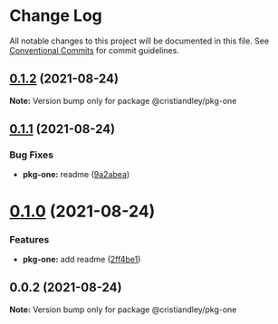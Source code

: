# Change Log

All notable changes to this project will be documented in this file.
See [Conventional Commits](https://conventionalcommits.org) for commit guidelines.

## [0.1.2](https://github.com/cristiandley/lerna-actions/compare/@cristiandley/pkg-one@0.1.1...@cristiandley/pkg-one@0.1.2) (2021-08-24)

**Note:** Version bump only for package @cristiandley/pkg-one





## [0.1.1](https://github.com/cristiandley/lerna-actions/compare/@cristiandley/pkg-one@0.1.0...@cristiandley/pkg-one@0.1.1) (2021-08-24)


### Bug Fixes

* **pkg-one:** readme ([9a2abea](https://github.com/cristiandley/lerna-actions/commit/9a2abea293e1a31e4f3aea22a24f3c2f2135e475))





# [0.1.0](https://github.com/cristiandley/lerna-actions/compare/@cristiandley/pkg-one@0.0.2...@cristiandley/pkg-one@0.1.0) (2021-08-24)


### Features

* **pkg-one:** add readme ([2ff4be1](https://github.com/cristiandley/lerna-actions/commit/2ff4be1a02f4cec8570b3103f35e77d80cfdc485))





## 0.0.2 (2021-08-24)

**Note:** Version bump only for package @cristiandley/pkg-one
